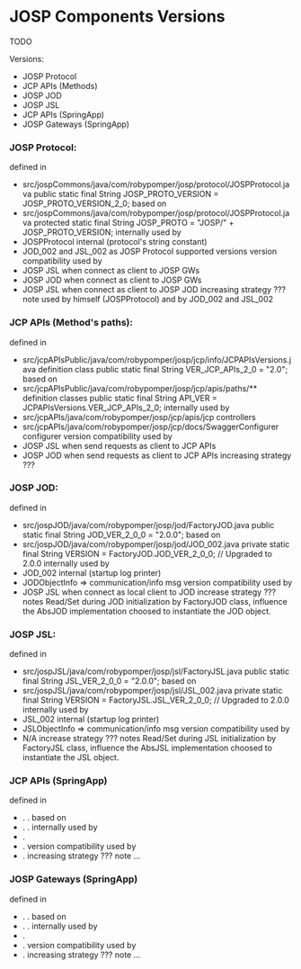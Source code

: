 # JOSP Components Versions

TODO

Versions:
- JOSP Protocol
- JCP APIs (Methods)
- JOSP JOD
- JOSP JSL
- JCP APIs (SpringApp)
- JOSP Gateways (SpringApp)



### JOSP Protocol:
  defined in
  - src/jospCommons/java/com/robypomper/josp/protocol/JOSPProtocol.java
    public static final String JOSP_PROTO_VERSION = JOSP_PROTO_VERSION_2_0;
  based on
  - src/jospCommons/java/com/robypomper/josp/protocol/JOSPProtocol.java
    protected static final String JOSP_PROTO = "JOSP/" + JOSP_PROTO_VERSION;
  internally used by
  - JOSPProtocol internal (protocol's string constant)
  - JOD_002 and JSL_002 as JOSP Protocol supported versions
  version compatibility used by
  - JOSP JSL when connect as client to JOSP GWs
  - JOSP JOD when connect as client to JOSP GWs
  - JOSP JSL when connect as client to JOSP JOD
  increasing strategy
    ???
  note
    used by himself (JOSPProtocol) and by JOD_002 and JSL_002
  
### JCP APIs (Method's paths):
  defined in
  - src/jcpAPIsPublic/java/com/robypomper/josp/jcp/info/JCPAPIsVersions.java  definition class
    public static final String VER_JCP_APIs_2_0 = "2.0";
  based on
  - src/jcpAPIsPublic/java/com/robypomper/josp/jcp/apis/paths/**  definition classes
    public static final String API_VER = JCPAPIsVersions.VER_JCP_APIs_2_0;
  internally used by
  - src/jcpAPIs/java/com/robypomper/josp/jcp/apis/jcp     controllers
  - src/jcpAPIs/java/com/robypomper/josp/jcp/docs/SwaggerConfigurer   configurer
  version compatibility used by
  - JOSP JSL when send requests as client to JCP APIs
  - JOSP JOD when send requests as client to JCP APIs
  increasing strategy
    ???

### JOSP JOD:
  defined in
  - src/jospJOD/java/com/robypomper/josp/jod/FactoryJOD.java
    public static final String JOD_VER_2_0_0 = "2.0.0";
  based on
  - src/jospJOD/java/com/robypomper/josp/jod/JOD_002.java
    private static final String VERSION = FactoryJOD.JOD_VER_2_0_0;   // Upgraded to 2.0.0
  internally used by
  - JOD_002 internal (startup log printer)
  - JODObjectInfo => communication/info msg
  version compatibility used by
  - JOSP JSL when connect as local client to JOD
  increase strategy
    ???
  notes
    Read/Set during JOD initialization by FactoryJOD class, influence the AbsJOD implementation choosed to instantiate the JOD object.

### JOSP JSL:
  defined in
  - src/jospJSL/java/com/robypomper/josp/jsl/FactoryJSL.java
    public static final String JSL_VER_2_0_0 = "2.0.0";
  based on
  - src/jospJSL/java/com/robypomper/josp/jsl/JSL_002.java
    private static final String VERSION = FactoryJSL.JSL_VER_2_0_0;   // Upgraded to 2.0.0
  internally used by
  - JSL_002 internal (startup log printer)
  - JSLObjectInfo => communication/info msg
  version compatibility used by
  - N/A
  increase strategy
    ???
  notes
    Read/Set during JSL initialization by FactoryJSL class, influence the AbsJSL implementation choosed to instantiate the JSL object.


### JCP APIs (SpringApp)
  defined in
  - .
    .
  based on
  - .
    .
  internally used by
  - .
  - .
  version compatibility used by
  - .
  increasing strategy
    ???
  note
    ...
  
  

### JOSP Gateways (SpringApp)
  defined in
  - .
    .
  based on
  - .
    .
  internally used by
  - .
  - .
  version compatibility used by
  - .
  increasing strategy
    ???
  note
    ...